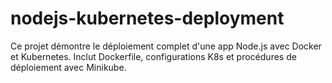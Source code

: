 # nodejs-kubernetes-deployment
Ce projet démontre le déploiement complet d'une app Node.js avec Docker et Kubernetes.  Inclut Dockerfile, configurations K8s et procédures de déploiement avec Minikube.
